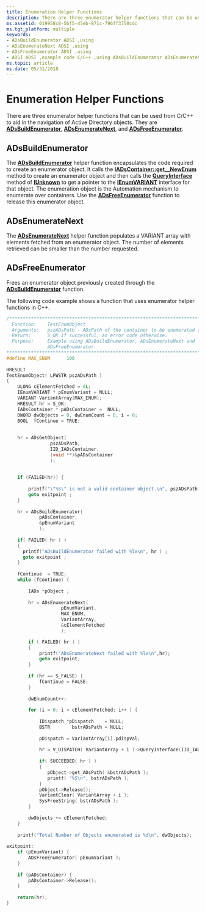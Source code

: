 ```yaml
---
title: Enumeration Helper Functions
description: There are three enumerator helper functions that can be used from C/C++ to aid in the navigation of Active Directory objects. They are ADsBuildEnumerator, ADsEnumerateNext, and ADsFreeEnumerator.
ms.assetid: 019958c8-5bf5-45eb-871c-796ff3750cdc
ms.tgt_platform: multiple
keywords:
- ADsBuildEnumerator ADSI ,using
- ADsEnumerateNext ADSI ,using
- ADsFreeEnumerator ADSI ,using
- ADSI ADSI ,example code C/C++ ,using ADsBuildEnumerator ADsEnumerateNext and ADsFreeEnumerator
ms.topic: article
ms.date: 05/31/2018
---
```


# Enumeration Helper Functions

There are three enumerator helper functions that can be used from C/C++ to aid in the navigation of Active Directory objects. They are [**ADsBuildEnumerator**](/windows/desktop/api/Adshlp/nf-adshlp-adsbuildenumerator), [**ADsEnumerateNext**](/windows/desktop/api/Adshlp/nf-adshlp-adsenumeratenext), and [**ADsFreeEnumerator**](/windows/desktop/api/Adshlp/nf-adshlp-adsfreeenumerator).

## ADsBuildEnumerator

The [**ADsBuildEnumerator**](/windows/desktop/api/Adshlp/nf-adshlp-adsbuildenumerator) helper function encapsulates the code required to create an enumerator object. It calls the [**IADsContainer::get\_\_NewEnum**](/windows/desktop/api/Iads/nf-iads-iadscontainer-get__newenum) method to create an enumerator object and then calls the [**QueryInterface**](https://msdn.microsoft.com/library/ms682521(v=VS.85).aspx) method of [**IUnknown**](https://msdn.microsoft.com/library/ms680509(v=VS.85).aspx) to get a pointer to the [**IEnumVARIANT**](https://msdn.microsoft.com/library/ms221053(v=VS.71).aspx) interface for that object. The enumeration object is the Automation mechanism to enumerate over containers. Use the [**ADsFreeEnumerator**](/windows/desktop/api/Adshlp/nf-adshlp-adsfreeenumerator) function to release this enumerator object.

## ADsEnumerateNext

The [**ADsEnumerateNext**](/windows/desktop/api/Adshlp/nf-adshlp-adsenumeratenext) helper function populates a VARIANT array with elements fetched from an enumerator object. The number of elements retrieved can be smaller than the number requested.

## ADsFreeEnumerator

Frees an enumerator object previously created through the [**ADsBuildEnumerator**](/windows/desktop/api/Adshlp/nf-adshlp-adsbuildenumerator) function.

The following code example shows a function that uses enumerator helper functions in C++.


```C++
/*****************************************************************************
  Function:    TestEnumObject
  Arguments:   pszADsPath - ADsPath of the container to be enumerated (WCHAR*).
  Return:      S_OK if successful, an error code otherwise.
  Purpose:     Example using ADsBuildEnumerator, ADsEnumerateNext and
               ADsFreeEnumerator.
******************************************************************************/
#define MAX_ENUM      100  
 
HRESULT
TestEnumObject( LPWSTR pszADsPath )
{
    ULONG cElementFetched = 0L;
    IEnumVARIANT * pEnumVariant = NULL;
    VARIANT VariantArray[MAX_ENUM];
    HRESULT hr = S_OK;
    IADsContainer * pADsContainer =  NULL;
    DWORD dwObjects = 0, dwEnumCount = 0, i = 0;
    BOOL  fContinue = TRUE;
 
 
    hr = ADsGetObject(
                pszADsPath,
                IID_IADsContainer,
                (void **)&pADsContainer
                );
 
 
    if (FAILED(hr)) {
 
        printf("\"%S\" is not a valid container object.\n", pszADsPath) ;
        goto exitpoint ;
    }
 
    hr = ADsBuildEnumerator(
            pADsContainer,
            &pEnumVariant
            );
 
    if( FAILED( hr ) )
    {
      printf("ADsBuildEnumerator failed with %lx\n", hr ) ;
      goto exitpoint ;
    }
 
    fContinue  = TRUE;
    while (fContinue) {
 
        IADs *pObject ;
 
        hr = ADsEnumerateNext(
                    pEnumVariant,
                    MAX_ENUM,
                    VariantArray,
                    &cElementFetched
                    );

        if ( FAILED( hr ) )
        {
            printf("ADsEnumerateNext failed with %lx\n",hr);
            goto exitpoint;
        }
 
        if (hr == S_FALSE) {
            fContinue = FALSE;
        }
 
        dwEnumCount++;
 
        for (i = 0; i < cElementFetched; i++ ) {
 
            IDispatch *pDispatch    = NULL;
            BSTR        bstrADsPath = NULL;
 
            pDispatch = VariantArray[i].pdispVal;
 
            hr = V_DISPATCH( VariantArray + i )->QueryInterface(IID_IADs, (void **) &pObject) ;
 
            if( SUCCEEDED( hr ) )
            {
               pObject->get_ADsPath( &bstrADsPath );
               printf( "%S\n", bstrADsPath );
            }
            pObject->Release();
            VariantClear( VariantArray + i );
            SysFreeString( bstrADsPath );
        }
 
        dwObjects += cElementFetched;
    }
 
    printf("Total Number of Objects enumerated is %d\n", dwObjects);
 
exitpoint:
    if (pEnumVariant) {
        ADsFreeEnumerator( pEnumVariant );
    }
 
    if (pADsContainer) {
        pADsContainer->Release();
    }
 
    return(hr);
}
```



 

 




